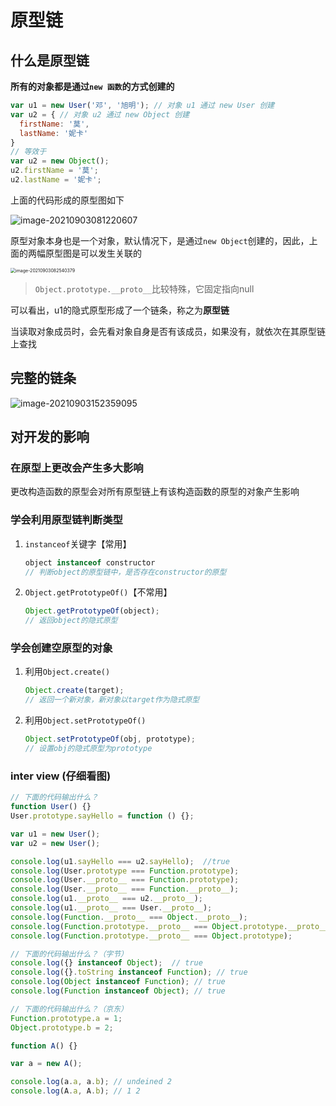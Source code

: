 # 原型链

## 什么是原型链

**所有的对象都是通过`new 函数`的方式创建的**

```js
var u1 = new User('邓', '旭明'); // 对象 u1 通过 new User 创建
var u2 = { // 对象 u2 通过 new Object 创建
  firstName: '莫',
  lastName: '妮卡'
}
// 等效于
var u2 = new Object(); 
u2.firstName = '莫';
u2.lastName = '妮卡';
```

上面的代码形成的原型图如下

![image-20210903081220607](https://s2.loli.net/2025/01/28/849ypqmaNcghIDj.png)

原型对象本身也是一个对象，默认情况下，是通过`new Object`创建的，因此，上面的两幅原型图是可以发生关联的

<img src="https://s2.loli.net/2025/01/28/5WeyCN8PSFpbVOn.png" alt="image-20210903082540379" style="zoom:50%;" />

> `Object.prototype.__proto__`比较特殊，它固定指向null

可以看出，u1的隐式原型形成了一个链条，称之为**原型链**

当读取对象成员时，会先看对象自身是否有该成员，如果没有，就依次在其原型链上查找

## 完整的链条

![image-20210903152359095](https://s2.loli.net/2025/01/28/WoktSQIgVJGaFud.png)

## 对开发的影响

### 在原型上更改会产生多大影响

更改构造函数的原型会对所有原型链上有该构造函数的原型的对象产生影响

### 学会利用原型链判断类型

1. `instanceof`关键字【常用】

   ```js
   object instanceof constructor
   // 判断object的原型链中，是否存在constructor的原型
   ```

2. `Object.getPrototypeOf()`【不常用】

   ```js
   Object.getPrototypeOf(object);
   // 返回object的隐式原型
   ```

### 学会创建空原型的对象

1. 利用`Object.create()`

   ```js
   Object.create(target);
   // 返回一个新对象，新对象以target作为隐式原型
   ```

2. 利用`Object.setPrototypeOf()`

   ```js
   Object.setPrototypeOf(obj, prototype);
   // 设置obj的隐式原型为prototype
   ```

   

### inter view (仔细看图)

```js
// 下面的代码输出什么？
function User() {}
User.prototype.sayHello = function () {};

var u1 = new User();
var u2 = new User();

console.log(u1.sayHello === u2.sayHello);  //true
console.log(User.prototype === Function.prototype); 
console.log(User.__proto__ === Function.prototype); 
console.log(User.__proto__ === Function.__proto__); 
console.log(u1.__proto__ === u2.__proto__);
console.log(u1.__proto__ === User.__proto__);
console.log(Function.__proto__ === Object.__proto__);
console.log(Function.prototype.__proto__ === Object.prototype.__proto__);
console.log(Function.prototype.__proto__ === Object.prototype);
```



```js
// 下面的代码输出什么？（字节）
console.log({} instanceof Object);  // true
console.log({}.toString instanceof Function); // true
console.log(Object instanceof Function); // true
console.log(Function instanceof Object); // true
```



```js
// 下面的代码输出什么？（京东）
Function.prototype.a = 1;
Object.prototype.b = 2;

function A() {}

var a = new A();

console.log(a.a, a.b); // undeined 2
console.log(A.a, A.b); // 1 2
```

